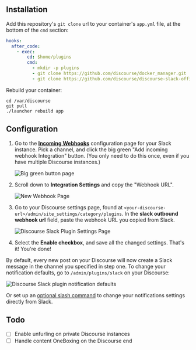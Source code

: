 ## Installation

Add this repository's `git clone` url to your container's `app.yml` file, at the bottom of the `cmd` section:

```yml
hooks:
  after_code:
    - exec:
        cd: $home/plugins
        cmd:
          - mkdir -p plugins
          - git clone https://github.com/discourse/docker_manager.git
          - git clone https://github.com/discourse/discourse-slack-official.git
```

Rebuild your container:

```
cd /var/discourse
git pull
./launcher rebuild app
```

## Configuration

1. Go to the **[Incoming Webhooks](https://slack.com/apps/new/A0F7XDUAZ-incoming-webhooks)** configuration page for your Slack instance. Pick a channel, and click the big green "Add incoming webhook Integration" button. (You only need to do this once, even if you have multiple Discourse instances.)
 
    ![Big green button page](http://i.imgur.com/HZDncCP.png)

2. Scroll down to **Integration Settings** and copy the "Webhook URL".

    ![New Webhook Page](https://cloud.githubusercontent.com/assets/1386403/16739200/f92dbee8-4766-11e6-9e4a-03289337a91b.png)
    
3. Go to your Discourse settings page, found at `<your-discourse-url>/admin/site_settings/category/plugins`. In the **slack outbound webhook url** field, paste the webhook URL you copied from Slack.

    ![Discourse Slack Plugin Settings Page](http://i.imgur.com/wXwkSFR.png)

4. Select the **Enable checkbox**, and save all the changed settings. That's it! You're done! 

By default, every new post on your Discourse will now create a Slack message in the channel you specified in step one. To change your notification defaults, go to `/admin/plugins/slack` on your Discourse:

![Discourse Slack plugin notification defaults](http://i.imgur.com/ea8kvbE.png)

Or set up an [optional slash command](./README-SLASHCOMMAND.md) to change your notifications settings directly from Slack.



## Todo
- [ ] Enable unfurling on private Discourse instances
- [ ] Handle content OneBoxing on the Discourse end
